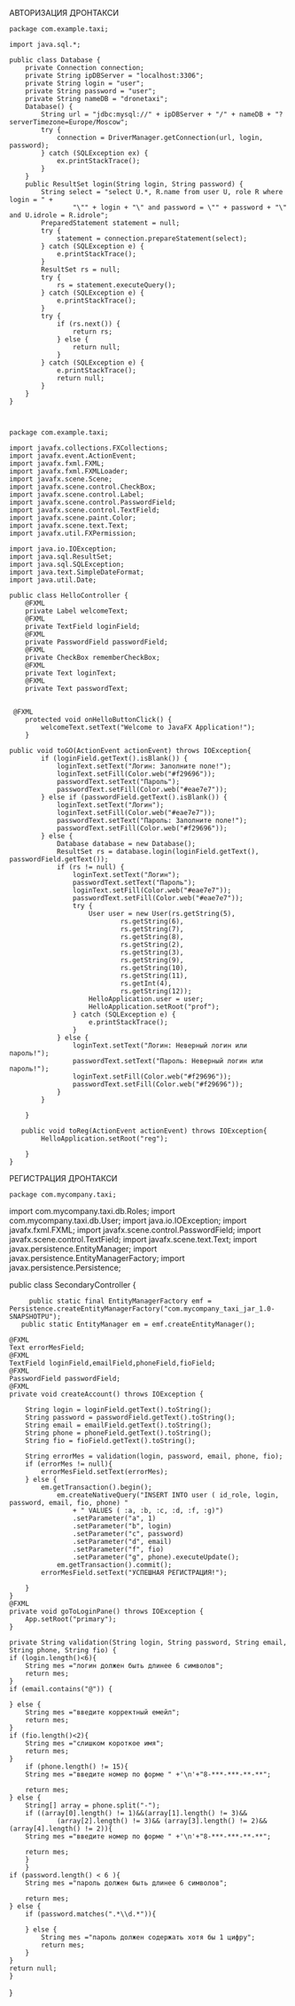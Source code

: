 АВТОРИЗАЦИЯ ДРОНТАКСИ


    package com.example.taxi;

    import java.sql.*;

    public class Database {
        private Connection connection;
        private String ipDBServer = "localhost:3306";
        private String login = "user";
        private String password = "user";
        private String nameDB = "dronetaxi";
        Database() {
            String url = "jdbc:mysql://" + ipDBServer + "/" + nameDB + "?serverTimezone=Europe/Moscow";
            try {
                connection = DriverManager.getConnection(url, login, password);
            } catch (SQLException ex) {
                ex.printStackTrace();
            }
        }
        public ResultSet login(String login, String password) {
            String select = "select U.*, R.name from user U, role R where login = " +
                    "\"" + login + "\" and password = \"" + password + "\" and U.idrole = R.idrole";
            PreparedStatement statement = null;
            try {
                statement = connection.prepareStatement(select);
            } catch (SQLException e) {
                e.printStackTrace();
            }
            ResultSet rs = null;
            try {
                rs = statement.executeQuery();
            } catch (SQLException e) {
                e.printStackTrace();
            }
            try {
                if (rs.next()) {
                    return rs;
                } else {
                    return null;
                }
            } catch (SQLException e) {
                e.printStackTrace();
                return null;
            }
        }
    }



    package com.example.taxi;

    import javafx.collections.FXCollections;
    import javafx.event.ActionEvent;
    import javafx.fxml.FXML;
    import javafx.fxml.FXMLLoader;
    import javafx.scene.Scene;
    import javafx.scene.control.CheckBox;
    import javafx.scene.control.Label;
    import javafx.scene.control.PasswordField;
    import javafx.scene.control.TextField;
    import javafx.scene.paint.Color;
    import javafx.scene.text.Text;
    import javafx.util.FXPermission;

    import java.io.IOException;
    import java.sql.ResultSet;
    import java.sql.SQLException;
    import java.text.SimpleDateFormat;
    import java.util.Date;

    public class HelloController {
        @FXML
        private Label welcomeText;
        @FXML
        private TextField loginField;
        @FXML
        private PasswordField passwordField;
        @FXML
        private CheckBox rememberCheckBox;
        @FXML
        private Text loginText;
        @FXML
        private Text passwordText;


     @FXML
        protected void onHelloButtonClick() {
            welcomeText.setText("Welcome to JavaFX Application!");
        }

    public void toGO(ActionEvent actionEvent) throws IOException{
            if (loginField.getText().isBlank()) {
                loginText.setText("Логин: Заполните поле!");
                loginText.setFill(Color.web("#f29696"));
                passwordText.setText("Пароль");
                passwordText.setFill(Color.web("#eae7e7"));
            } else if (passwordField.getText().isBlank()) {
                loginText.setText("Логин");
                loginText.setFill(Color.web("#eae7e7"));
                passwordText.setText("Пароль: Заполните поле!");
                passwordText.setFill(Color.web("#f29696"));
            } else {
                Database database = new Database();
                ResultSet rs = database.login(loginField.getText(), passwordField.getText());
                if (rs != null) {
                    loginText.setText("Логин");
                    passwordText.setText("Пароль");
                    loginText.setFill(Color.web("#eae7e7"));
                    passwordText.setFill(Color.web("#eae7e7"));
                    try {
                        User user = new User(rs.getString(5),
                                rs.getString(6),
                                rs.getString(7),
                                rs.getString(8),
                                rs.getString(2),
                                rs.getString(3),
                                rs.getString(9),
                                rs.getString(10),
                                rs.getString(11),
                                rs.getInt(4),
                                rs.getString(12));
                        HelloApplication.user = user;
                        HelloApplication.setRoot("prof");
                    } catch (SQLException e) {
                        e.printStackTrace();
                    }
                } else {
                    loginText.setText("Логин: Неверный логин или пароль!");
                    passwordText.setText("Пароль: Неверный логин или пароль!");
                    loginText.setFill(Color.web("#f29696"));
                    passwordText.setFill(Color.web("#f29696"));
                }
            }

        }

       public void toReg(ActionEvent actionEvent) throws IOException{
            HelloApplication.setRoot("reg");

        }
    }
    
    
    
    
    
   РЕГИСТРАЦИЯ ДРОНТАКСИ
    
    package com.mycompany.taxi;

import com.mycompany.taxi.db.Roles;
import com.mycompany.taxi.db.User;
import java.io.IOException;
import javafx.fxml.FXML;
import javafx.scene.control.PasswordField;
import javafx.scene.control.TextField;
import javafx.scene.text.Text;
import javax.persistence.EntityManager;
import javax.persistence.EntityManagerFactory;
import javax.persistence.Persistence;

public class SecondaryController {
         
         
         public static final EntityManagerFactory emf = Persistence.createEntityManagerFactory("com.mycompany_taxi_jar_1.0-SNAPSHOTPU");
       public static EntityManager em = emf.createEntityManager();

    @FXML
    Text errorMesField;
    @FXML
    TextField loginField,emailField,phoneField,fioField;
    @FXML
    PasswordField passwordField;
    @FXML
    private void createAccount() throws IOException {
        
        String login = loginField.getText().toString();
        String password = passwordField.getText().toString();
        String email = emailField.getText().toString();
        String phone = phoneField.getText().toString();
        String fio = fioField.getText().toString();
        
        String errorMes = validation(login, password, email, phone, fio);
        if (errorMes != null){
            errorMesField.setText(errorMes);
        } else {
            em.getTransaction().begin();
                em.createNativeQuery("INSERT INTO user ( id_role, login, password, email, fio, phone) "
                    + " VALUES ( :a, :b, :c, :d, :f, :g)")
                    .setParameter("a", 1)
                    .setParameter("b", login)
                    .setParameter("c", password)
                    .setParameter("d", email)
                    .setParameter("f", fio)
                    .setParameter("g", phone).executeUpdate();
                em.getTransaction().commit();
            errorMesField.setText("УСПЕШНАЯ РЕГИСТРАЦИЯ!");

        }
    }
    @FXML
    private void goToLoginPane() throws IOException {
        App.setRoot("primary");
    }

    private String validation(String login, String password, String email, String phone, String fio) {
    if (login.length()<6){
        String mes ="логин должен быть длинее 6 символов";
        return mes;     
    }
    if (email.contains("@")) {

    } else {
        String mes ="введите корректный емейл";
        return mes;
    }
    if (fio.length()<2){
        String mes ="слишком короткое имя";
        return mes;
    }
        if (phone.length() != 15){   
        String mes ="введите номер по форме " +'\n'+"8-***-***-**-**";
        
        return mes;
    } else {
        String[] array = phone.split("-");
        if ((array[0].length() != 1)&&(array[1].length() != 3)&& 
                (array[2].length() != 3)&& (array[3].length() != 2)&& (array[4].length() != 2)){
        String mes ="введите номер по форме " +'\n'+"8-***-***-**-**";
        
        return mes;
        }
        }
    if (password.length() < 6 ){   
        String mes ="пароль должен быть длинее 6 символов";
        
        return mes;
    } else {
        if (password.matches(".*\\d.*")){
            
        } else {
            String mes ="пароль должен содержать хотя бы 1 цифру";
            return mes;
        }
    }
    return null;
    }

    
}
    
